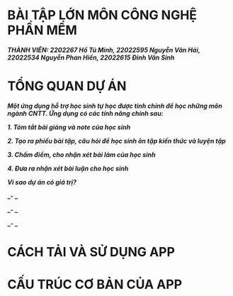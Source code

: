 # BÀI TẬP LỚN MÔN CÔNG NGHỆ PHẦN MỀM 
**_THÀNH VIÊN: 2202267 Hồ Tú Minh, 22022595 Nguyễn Văn Hải, 22022534 Nguyễn Phan Hiển, 22022615 Đinh Văn Sinh_**

# TỔNG QUAN DỰ ÁN 

**_Một ứng dụng hỗ trợ học sinh tự học được tinh chỉnh để học những môn ngành CNTT. Ứng dụng có các tính năng chính sau:_**

**_1. Tóm tắt bài giảng và note của học sinh_**

**_2. Tạo ra phiếu bài tập, câu hỏi để học sinh ôn tập kiến thức và luyện tập_**

**_3. Chấm điểm, cho nhận xét bài làm của học sinh_**

**_4. Đưa ra nhận xét bài luận cho học sinh_**

**_Vì sao dự án có giá trị?_**

**_- _**

**_- _**

**_- _**

# CÁCH TẢI VÀ SỬ DỤNG APP

# CẤU TRÚC CƠ BẢN CỦA APP 
